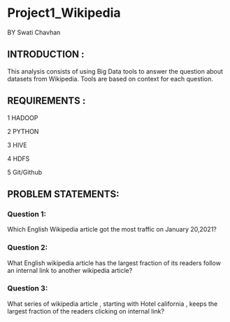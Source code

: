 # Project1_Wikipedia

BY Swati Chavhan


## INTRODUCTION :

This analysis consists of using Big Data tools to answer the question about datasets from Wikipedia.
Tools are based on context for each question.



## REQUIREMENTS :

1 HADOOP  

2 PYTHON

3 HIVE

4 HDFS

5 Git/Github


## PROBLEM STATEMENTS:
 
 ### Question 1:
  Which English Wikipedia article got the most traffic on January 20,2021?
  
  
 ### Question 2:
  What English wikipedia article has the largest fraction of its readers follow an internal link to another wikipedia article?
  
 
 ### Question 3:
  What series of wikipedia article , starting with Hotel california , keeps the largest fraction of the readers clicking on internal link?


